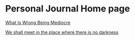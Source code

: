 # Personal Journal Home page 


[What Is Wrong Being Mediocre](https://timbrist.github.io/journal/20240215)

[We shall meet in the place where there is no darkness](https://timbrist.github.io/journal/20240413)